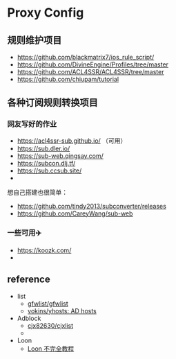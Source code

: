 # Proxy Config

## 规则维护项目

- <https://github.com/blackmatrix7/ios_rule_script/>
- <https://github.com/DivineEngine/Profiles/tree/master>
- <https://github.com/ACL4SSR/ACL4SSR/tree/master>
- <https://github.com/chiupam/tutorial>

## 各种订阅规则转换项目

### 网友写好的作业

- <https://acl4ssr-sub.github.io/> （可用）
- <https://sub.dler.io/>
- <https://sub-web.qingsay.com/>
- https://subcon.dlj.tf/
- https://sub.ccsub.site/
- 

想自己搭建也很简单：
- https://github.com/tindy2013/subconverter/releases
- https://github.com/CareyWang/sub-web



### 一些可用✈️
- https://koozk.com/
- 


## reference

- list
    - [gfwlist/gfwlist](https://github.com/gfwlist/gfwlist)
    - [vokins/yhosts: AD hosts](https://github.com/vokins/yhosts)
- Adblock
    - [cjx82630/cjxlist](https://github.com/cjx82630/cjxlist)
    - 
- Loon
    - [Loon 不完全教程](https://www.notion.so/Loon-f0a98c39f5224c09b281c79837380431)